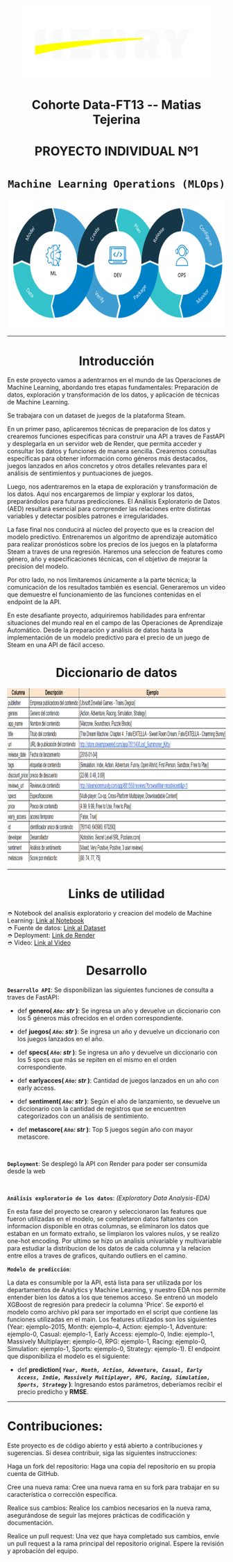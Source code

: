 <p align="center"><img src="images/henry_logo.png"></p>

# <h1 align=center> Cohorte Data-FT13 -- Matias Tejerina </h1>

# <h1 align=center> **PROYECTO INDIVIDUAL Nº1** </h1>

# <h1 align=center>**`Machine Learning Operations (MLOps)`**</h1>

<p align="center">
<img src="images/mlops.png"  height=300>
</p>
<hr>

# <h1 align=center> **Introducción** </h1>

En este proyecto vamos a adentrarnos en el mundo de las Operaciones de Machine Learning, abordando tres etapas fundamentales: Preparación de datos, exploración y transformación de los datos, y aplicación de técnicas de Machine Learning.

Se trabajara con un dataset de juegos de la plataforma Steam.

En un primer paso, aplicaremos técnicas de preparacion de los datos y crearemos funciones especificas para construir una API a traves de FastAPI y desplegarla en un servidor web de Render, que permita acceder y consultar los datos y funciones de manera sencilla. Crearemos consultas específicas para obtener información como géneros más destacados, juegos lanzados en años concretos y otros detalles relevantes para el análisis de sentimientos y puntuaciones de juegos.

Luego, nos adentraremos en la etapa de exploración y transformación de los datos. Aquí nos encargaremos de limpiar y explorar los datos, preparándolos para futuras predicciones. El Análisis Exploratorio de Datos (AED) resultará esencial para comprender las relaciones entre distintas variables y detectar posibles patrones e irregularidades.

La fase final nos conducirá al núcleo del proyecto que es la creacion del modelo predictivo. Entrenaremos un algoritmo de aprendizaje automático para realizar pronósticos sobre los precios de los juegos en la plataforma Steam a traves de una regresión. Haremos una seleccion de features como género, año y especificaciones técnicas, con el objetivo de mejorar la precision del modelo.

Por otro lado, no nos limitaremos únicamente a la parte técnica; la comunicación de los resultados también es esencial. Generaremos un video que demuestre el funcionamiento de las funciones contenidas en el endpoint de la API.

En este desafiante proyecto, adquiriremos habilidades para enfrentar situaciones del mundo real en el campo de las Operaciones de Aprendizaje Automático. Desde la preparación y análisis de datos hasta la implementación de un modelo predictivo para el precio de un juego de Steam en una API de fácil acceso.

# <h1 align=center> **Diccionario de datos** </h1>

<p align="center">
<img src="images/diccionario_datos.png"  height=400>
</p>
<hr>

# <h1 align=center> **Links de utilidad** </h1>

➮ Notebook del analisis exploratorio y creacion del modelo de Machine Learning: [Link al Notebook](https://github.com/MatiTejerina/MLOps-PI/blob/master/EDA%20%2B%20ML.ipynb)<br>
➮ Fuente de datos: [Link al Dataset](https://github.com/MatiTejerina/MLOps-PI/blob/master/steam_games.json) <br>
➮ Deployment: [Link de Render](https://mlops-steam.onrender.com/docs/) <br>
➮ Video: [Link al Video]() <br>

# <h1 align=center> **Desarrollo** </h1>

**`Desarrollo API`**: Se disponibilizan las siguientes funciones de consulta a traves de FastAPI:

+ def **genero( *`Año`: str* )**:
    Se ingresa un año y devuelve un diccionario con los 5 géneros más ofrecidos en el orden correspondiente.

+ def **juegos( *`Año`: str* )**:
    Se ingresa un año y devuelve un diccionario con los juegos lanzados en el año.

+ def **specs( *`Año`: str* )**:
    Se ingresa un año y devuelve un diccionario con los 5 specs que más se repiten en el mismo en el orden correspondiente. 

+ def **earlyacces( *`Año`: str* )**:
    Cantidad de juegos lanzados en un año con early access.

+ def **sentiment( *`Año`: str* )**:
    Según el año de lanzamiento, se devuelve un diccionario con la cantidad de registros que se encuentren categorizados con un análisis de sentimiento. 

+ def **metascore( *`Año`: str* )**:
    Top 5 juegos según año con mayor metascore.


<br/>


**`Deployment`**: Se desplegó la API con Render para poder ser consumida desde la web

<br/>

**`Análisis exploratorio de los datos`**: _(Exploratory Data Analysis-EDA)_

En esta fase del proyecto se crearon y seleccionaron las features que fueron utilizadas en el modelo, se completaron datos faltantes con informacion disponible en otras columnas, se eliminaron los datos que estaban en un formato extraño, se limpiaron los valores nulos, y se realizo one-hot encoding. Por ultimo se hizo un analisis univariable y multivariable para estudiar la distribucion de los datos de cada columna y la relacion entre ellos a traves de graficos, quitando outliers en el camino.

**`Modelo de predicción`**: 

La data es consumible por la API, está lista para ser utilizada por los departamentos de Analytics y Machine Learning, y nuestro EDA nos permite entender bien los datos a los que tenemos acceso. Se entrenó un modelo XGBoost de regresión para predecir la columna 'Price'. Se exportó el modelo como archivo pkl para ser importado en el script que contiene las funciones utilizadas en el main. Los features utilizados son los siguientes (Year: ejemplo-2015, Month: ejemplo-4, Action: ejemplo-1, Adventure: ejemplo-0, Casual: ejemplo-1, Early Access: ejemplo-0, Indie: ejemplo-1, Massively Multiplayer: ejemplo-0, RPG: ejemplo-1, Racing: ejemplo-0, Simulation: ejemplo-1, Sports: ejemplo-0, Strategy: ejemplo-1). El endpoint que disponibiliza el modelo es el siguiente:

+ def **prediction( *`Year, Month, Action, Adventure, Casual, Early Access, Indie, Massively Multiplayer, RPG, Racing, Simulation, Sports, Strategy`* )**:
    Ingresando estos parámetros, deberíamos recibir el precio predicho y **RMSE**.

_________________________________________________________________________________________________________________

<h1>Contribuciones:</h1>

Este proyecto es de código abierto y está abierto a contribuciones y sugerencias. Si desea contribuir, siga las siguientes instrucciones:

Haga un fork del repositorio: Haga una copia del repositorio en su propia cuenta de GitHub.

Cree una nueva rama: Cree una nueva rama en su fork para trabajar en su característica o corrección específica.

Realice sus cambios: Realice los cambios necesarios en la nueva rama, asegurándose de seguir las mejores prácticas de codificación y documentación.

Realice un pull request: Una vez que haya completado sus cambios, envíe un pull request a la rama principal del repositorio original. Espere la revisión y aprobación del equipo.